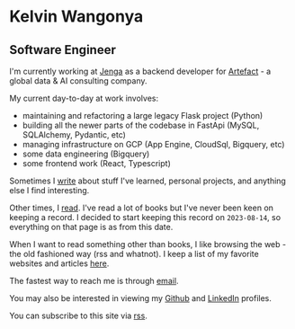 # Kelvin Wangonya

## Software Engineer

I'm currently working at [Jenga][jenga] as a backend developer for [Artefact][artefact] - a global data & AI consulting company.

My current day-to-day at work involves:

- maintaining and refactoring a large legacy Flask project (Python)
- building all the newer parts of the codebase in FastApi (MySQL, SQLAlchemy, Pydantic, etc)
- managing infrastructure on GCP (App Engine, CloudSql, Bigquery, etc)
- some data engineering (Bigquery)
- some frontend work (React, Typescript)

Sometimes I [write][blog] about stuff I've learned, personal projects, and anything else I find interesting.

Other times, I [read][reading]. I've read a lot of books but I've never been keen on keeping a record. I decided to start keeping this record on `2023-08-14`, so everything on that page is as from this date.

When I want to read something other than books, I like browsing the web - the old fashioned way (rss and whatnot). I keep a list of my favorite websites and articles [here][links].

The fastest way to reach me is through [email][email].

You may also be interested in viewing my [Github][github] and [LinkedIn][linkedin] profiles.

You can subscribe to this site via [rss][rss].

[blog]: /blog
[reading]: /reading
[links]: /links
[email]: mailto:kwangonya@gmail.com
[rss]: /blog/index.xml
[jenga]: https://jenga-agency.com/
[artefact]: https://www.artefact.com/
[github]: https://github.com/wangonya
[linkedin]: https://www.linkedin.com/in/wangonya/
